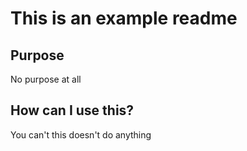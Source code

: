# This is an example readme

## Purpose

No purpose at all

## How can I use this?

You can't this doesn't do anything